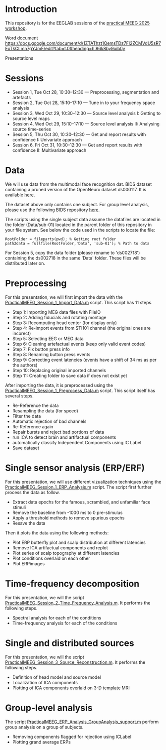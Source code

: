 # Introduction

This repository is for the EEGLAB sessions of the [practical MEEG 2025 workshop](https://cuttingeeg.org/practicalmeeg2025/).

Word document
https://docs.google.com/document/d/1ZTAThzt1QemsTDz7Fl2ZCMVdU5sR7ExTkCLmn7gYJmE/edit?tab=t.0#heading=h.86k8by9oib0y

Presentations


# Sessions

- Session 1, Tue Oct 28, 10:30–12:30 — Preprocessing, segmentation and artefacts
- Session 2, Tue Oct 28, 15:10–17:10 — Tune in to your frequency space analysis
- Session 3, Wed Oct 29, 10:30–12:30 — Source level analysis I: Getting to source level maps
- Session 4, Wed Oct 29, 15:10–17:10 — Source level analysis II: Analysing source time-series
- Session 5, Thu Oct 30, 10:30–12:30 — Get and report results with confidence I: Univariate approach
- Session 6, Fri Oct 31, 10:30–12:30 — Get and report results with confidence II: Multivariate approach

# Data

We will use data from the multimodal face recognition dat. BIDS dataset containing a pruned version of the OpenNeuro dataset ds000117. It is available [here](https://zenodo.org/record/7410278).

The dataset above only contains one subject. For group level analysis, please use the following BIDS repository [here](https://openneuro.org/datasets/ds002718/versions/1.0.5).

The scripts using the single subject data assume the datafiles are located in the folder (Data/sub-01) located in the parent folder of this repository in your file system. See below the code used in the scripts to locate the file:

	RootFolder = fileparts(pwd); % Getting root folder
	path2data = fullfile(RootFolder,'Data', 'sub-01'); % Path to data 

For Session 5, copy the data folder (please rename to 'ds002718') containing the ds002718 in the same 'Data' folder. These files will be distributed later on.

# Preprocessing

For this presentation, we will first import the data with the [PracticalMEEG_Session_1_Import_Data.m](PracticalMEEG_Session_1_Import_Data.m) script. This script has 11 steps. 

* Step 1: Importing MEG data files with FileIO
* Step 2: Adding fiducials and rotating montage
* Step 3: Recomputing head center (for display only)
* Step 4: Re-import events from STI101 channel (the original ones are incorect)
* Step 5: Selecting EEG or MEG data 
* Step 6: Cleaning artefactual events (keep only valid event codes)
* Step 7: Fix button press info
* Step 8: Renaming button press events
* Step 9: Correcting event latencies (events have a shift of 34 ms as per the authors)
* Step 10: Replacing original imported channels
* Step 11: Creating folder to save data if does not exist yet

After importing the data, it is preprocessed using the [PracticalMEEG_Session_1_Preprocess_Data.m](PracticalMEEG_Session_1_Preprocess_Data.m) script. This script itself has several steps.

* Re-Reference the data
* Resampling the data (for speed)
* Filter the data
* Automatic rejection of bad channels
* Re-Reference again
* Repair bursts and reject bad portions of data
* run ICA to detect brain and artifactual components
* automatically classify Independent Components using IC Label
* Save dataset


# Single sensor analysis (ERP/ERF)

For this presentation, we will use different vizualization techniques using the [PracticalMEEG_Session_1_ERP_Analysis.m](PracticalMEEG_Session_1_ERP_Analysis.m) script. The script first further process the data as follow.

* Extract data epochs for the famous, scrambled, and unfamiliar face stimuli
* Remove the baseline from -1000 ms to 0 pre-stimulus
* Apply a threshold methods to remove spurious epochs
* Resave the data

Then it plots the data using the following methods:

* Plot ERP butterfly plot and scalp distribution at different latencies
* Remove ICA artifactual components and replot
* Plot series of scalp topography at different latencies
* Plot conditions overlaid on each other
* Plot ERPimages

# Time-frequency decomposition

For this presentation, we will the script [PracticalMEEG_Session_2_Time_Frequency_Analysis.m](PracticalMEEG_Session_2_Time_Frequency_Analysis.m). It performs the following steps.

* Spectral analysis for each of the conditions
* Time-frequency analysis for each of the conditions

# Single and distributed sources

For this presentation, we will the script [PracticalMEEG_Session_3_Source_Reconstruction.m](PracticalMEEG_Session_3_Source_Reconstruction.m). It performs the following steps.

* Definition of head model and source model
* Localization of ICA components
* Plotting of ICA components overlaid on 3-D template MRI

# Group-level analysis

The script [PracticalMEEG_ERP_Analysis_GroupAnalysis_support.m](PracticalMEEG_ERP_Analysis_GroupAnalysis_support.m) perform group analysis on a group of subjects.

* Removing components flagged for rejection using ICLabel
* Plotting grand average ERPs


